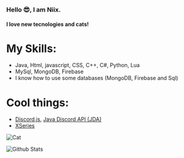 ### Hello 😎, I am Niix.
#### I love new tecnologies and cats!

# My Skills:
* Java, Html, javascript, CSS, C++, C#, Python, Lua
* MySql, MongoDB, Firebase
* I know how to use some databases (MongoDB, Firebase and Sql)

# Cool things:
* [Discord.js](https://discord.js.org/#/), [Java Discord API (JDA)](https://github.com/DV8FromTheWorld/JDA)
* [XSeries](https://github.com/CryptoMorin/XSeries)

![Cat](https://github.com/Niix-Dan/Niix-Dan/blob/main/cats.gif?raw=true)


![Github Stats](https://github-readme-stats.vercel.app/api?username=niix-dan15&show_icons=true)
